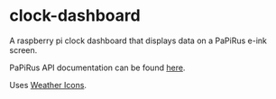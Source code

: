 # clock-dashboard
A raspberry pi clock dashboard that displays data on a PaPiRus e-ink screen.


PaPiRus API documentation can be found [here](https://github.com/PiSupply/PaPiRus).

Uses [Weather Icons](https://erikflowers.github.io/weather-icons/).
